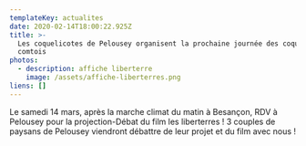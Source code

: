 ```yaml
---
templateKey: actualites
date: 2020-02-14T18:00:22.925Z
title: >-
  Les coquelicotes de Pelousey organisent la prochaine journée des coquelicots
  comtois
photos:
  - description: affiche liberterre
    image: /assets/affiche-liberterres.png
liens: []
---
```

Le samedi 14 mars, après la marche climat du matin à Besançon, RDV à Pelousey pour la projection-Débat du film les liberterres !
3 couples de paysans de Pelousey viendront débattre de leur projet et du film avec nous !
